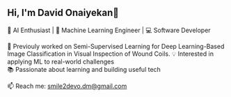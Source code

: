 ## Hi, I'm David Onaiyekan👋


🚀 AI Enthusiast | 🧠 Machine Learning Engineer | 💻 Software Developer

🔬 Previouly worked on Semi-Supervised Learning for Deep Learning-Based Image Classification in Visual Inspection of Wound Coils. 
💡 Interested in applying ML to real-world challenges  
📚 Passionate about learning and building useful tech  

📫 Reach me: [smile2devo.dm@gmail.com](mailto:smile2devo.dm@gmail.com) 

<!--
**devo002/devo002** is a ✨ _special_ ✨ repository because its `README.md` (this file) appears on your GitHub profile.

Here are some ideas to get you started:

- 🔭 I’m currently working on ...
- 🌱 I’m currently learning ...
- 👯 I’m looking to collaborate on ...
- 🤔 I’m looking for help with ...
- 💬 Ask me about ...
- 📫 How to reach me: ...
- 😄 Pronouns: ...
- ⚡ Fun fact: ...
-->
